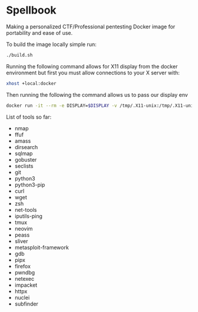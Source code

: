 # Spellbook

Making a personalized CTF/Professional pentesting Docker image for portability and ease of use.

To build the image locally simple run:

```bash
./build.sh
```

Running the following command allows for X11 display from the docker environment but first you must allow connections to your X server with:

```bash
xhost +local:docker
```

Then running the following the command allows us to pass our display env
```bash
docker run -it --rm -e DISPLAY=$DISPLAY -v /tmp/.X11-unix:/tmp/.X11-unix spellbook
```
List of tools so far:

- nmap 
- ffuf 
- amass 
- dirsearch 
- sqlmap 
- gobuster 
- seclists 
- git 
- python3 
- python3-pip 
- curl 
- wget 
- zsh 
- net-tools 
- iputils-ping 
- tmux 
- neovim 
- peass 
- sliver 
- metasploit-framework 
- gdb 
- pipx 
- firefox
- pwndbg
- netexec
- impacket
- httpx
- nuclei
- subfinder
